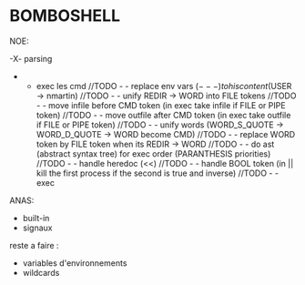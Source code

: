 # BOMBOSHELL

NOE:

-X- parsing
- - exec les cmd
//TODO	- - replace env vars ($---) to his content ($USER -> nmartin)
//TODO	- - unify REDIR -> WORD into FILE tokens
//TODO	- - move infile before CMD token (in exec take infile if FILE or PIPE token)
//TODO	- - move outfile after CMD token (in exec take outfile if FILE or PIPE token)
//TODO	- - unify words (WORD_S_QUOTE -> WORD_D_QUOTE -> WORD become CMD)
//TODO	- - replace WORD token by FILE token when its REDIR -> WORD
//TODO	- - do ast (abstract syntax tree) for exec order (PARANTHESIS priorities)
//TODO	- - handle heredoc (<<)
//TODO	- - handle BOOL token (in || kill the first process if the second is true and inverse)
//TODO	- - exec

ANAS:

- built-in
- signaux

reste a faire :

- variables d'environnements
- wildcards

